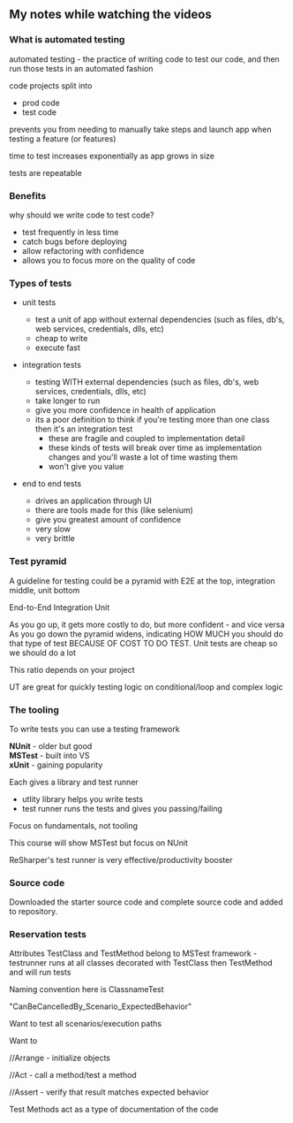 ## My notes while watching the videos

### What is automated testing
automated testing - the practice of writing code to test our code, and then run those tests in an automated fashion

code projects split into
- prod code
- test code

prevents you from needing to manually take steps and launch app when testing a feature (or features)

time to test increases exponentially as app grows in size

tests are repeatable

### Benefits
why should we write code to test code?
- test frequently in less time
- catch bugs before deploying
- allow refactoring with confidence
- allows you to focus more on the quality of code


### Types of tests
- unit tests
  - test a unit of app without external dependencies (such as files, db's, web services, credentials, dlls, etc)
  - cheap to write
  - execute fast

- integration tests
  - testing WITH external dependencies (such as files, db's, web services, credentials, dlls, etc)
  - take longer to run
  - give you more confidence in health of application
  - its a poor definition to think if you're testing more than one class then it's an integration test
    - these are fragile and coupled to implementation detail
    - these kinds of tests will break over time as implementation changes and you'll waste a lot of time wasting them
    - won't give you value

- end to end tests
  - drives an application through UI
  - there are tools made for this (like selenium)
  - give you greatest amount of confidence
  - very slow
  - very brittle

### Test pyramid

A guideline for testing could be a pyramid with E2E at the top, integration middle, unit bottom 

  End-to-End
 Integration
    Unit
    
As you go up, it gets more costly to do, but more confident - and vice versa  
As you go down the pyramid widens, indicating HOW MUCH you should do that type of test BECAUSE OF COST TO DO TEST.  Unit tests are cheap so we should do a lot

This ratio depends on your project

UT are great for quickly testing logic on conditional/loop and complex logic


### The tooling

To write tests you can use a testing framework

**NUnit** - older but good  
**MSTest** - built into VS  
**xUnit** - gaining popularity  

Each gives a library and test runner
- utlity library helps you write tests
- test runner runs the tests and gives you passing/failing

Focus on fundamentals, not tooling

This course will show MSTest but focus on NUnit

ReSharper's test runner is very effective/productivity booster


### Source code
Downloaded the starter source code and complete source code and added to repository.

### Reservation tests
Attributes TestClass and TestMethod belong to MSTest framework - testrunner runs at all classes decorated with TestClass then TestMethod and will run tests

Naming convention here is ClassnameTest

"CanBeCancelledBy_Scenario_ExpectedBehavior"

Want to test all scenarios/execution paths

Want to 

//Arrange - initialize objects

//Act - call a method/test a method

//Assert - verify that result matches expected behavior


Test Methods act as a type of documentation of the code